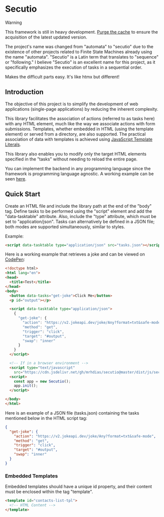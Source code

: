 # Secutio
> [!WARNING]
> This framework is still in heavy development.
> [Purge the cache](https://www.jsdelivr.com/tools/purge) to ensure the acquisition of the latest updated version.

The project's name was changed from "automata" to "secutio" due to the existence of other projects related to Finite State Machines already using the name "automata". "Secutio" is a Latin term that translates to "sequence" or "following." I believe "Secutio" is an excellent name for this project, as it specifically emphasizes the execution of tasks in a sequential order.

Makes the difficult parts easy. It's like htmx but different!

## Introduction
The objective of this project is to simplify the development of web applications (single-page applications) by reducing the inherent complexity.

This library facilitates the association of actions (referred to as tasks here) with any HTML element, much like the way we associate actions with form submissions. Templates, whether embedded in HTML (using the template element) or served from a directory, are also supported. The practical association of data with templates is achieved using [JavaScript Template Literals](https://developer.mozilla.org/en-US/docs/Web/JavaScript/Reference/Template_literals).

This library also enables you to modify only the target HTML elements specified in the "tasks" without needing to reload the entire page.

You can implement the backend in any programming language since the framework is programming language agnostic. A working example can be seen [here](examples/click-to-edit).

## Quick Start
Create an HTML file and include the library path at the end of the "body" tag. Define tasks to be performed using the "script" element and add the "data-tasktable" attribute. Also, include the "type" attribute, which must be set to "application/json". Tasks can alternatively be defined in a JSON file; both modes are supported simultaneously, similar to styles.

Example:
```html
<script data-tasktable type="application/json" src="tasks.json"></script>
```
Here is a working example that retrieves a joke and can be viewed on [CodePen](https://codepen.io/hdias/pen/mdoXPow):
```html
<!doctype html>
<html lang="en">
<head>
  <title>Test</title>
</head>
<body>
  <button data-tasks="get-joke">Click Me</button>
  <p id="output"></p>

  <script data-tasktable type="application/json">
    {
      "get-joke": {
        "action": "https://v2.jokeapi.dev/joke/Any?format=txt&safe-mode",
        "method": "get",
        "trigger": "click",
        "target": "#output",
        "swap": "inner"
      }
    }
  </script>

  <!-- If in a browser environment -->
  <script type="text/javascript"
    src="https://cdn.jsdelivr.net/gh/mrhdias/secutio@master/dist/js/secutio.min.js"></script>
  <script>
    const app = new Secutio();
    app.init();
  </script>

</body>
</html>
```
Here is an example of a JSON file (tasks.json) containing the tasks mentioned below in the HTML script tag:
```json
{
  "get-joke": {
    "action": "https://v2.jokeapi.dev/joke/Any?format=txt&safe-mode",
    "method": "get",
    "trigger": "click",
    "target": "#output",
    "swap": "inner"
  }
}
```
### Embedded Templates
Embedded templates should have a unique id property, and their content must be enclosed within the tag "template".
```html
<template id="contacts-list-tpl">
  <!-- HTML Content -->
</template>
```

